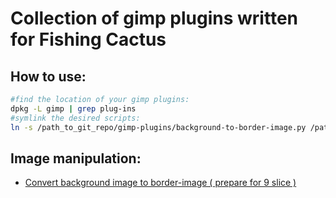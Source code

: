 # Collection of gimp plugins written for Fishing Cactus

## How to use:

```bash
#find the location of your gimp plugins:
dpkg -L gimp | grep plug-ins
#symlink the desired scripts:
ln -s /path_to_git_repo/gimp-plugins/background-to-border-image.py /path_to_gimp_plugins/plug-ins/
```

## Image manipulation:

* [Convert background image to border-image ( prepare for 9 slice )](https://github.com/FishingCactus/gimp-plugins/blob/master/background-to-border-image.py)
